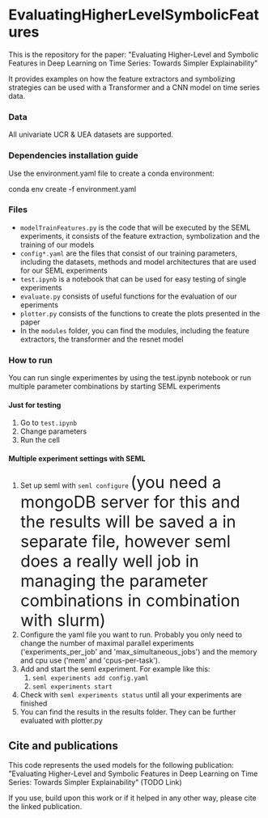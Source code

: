 # EvaluatingHigherLevelSymbolicFeatures

This is the repository for the paper: "Evaluating Higher-Level and Symbolic Features in Deep Learning on Time Series: Towards Simpler Explainability"

It provides examples on how the feature extractors and symbolizing strategies can be used with a Transformer and a CNN model on time series data.

### Data

All univariate UCR & UEA datasets are supported.

### Dependencies installation guide

Use the environment.yaml file to create a conda environment:

conda env create -f environment.yaml

### Files
* `modelTrainFeatures.py` is the code that will be executed by the SEML experiments, it consists of the feature extraction, symbolization and the training of our models
* `config*.yaml` are the files that consist of our training parameters, including the datasets, methods and model architectures that are used for our SEML experiments
* `test.ipynb` is a notebook that can be used for easy testing of single experiments
* `evaluate.py` consists of useful functions for the evaluation of our eperiments
* `plotter.py` consists of the functions to create the plots presented in the paper
* In the `modules` folder, you can find the modules, including the feature extractors, the transformer and the resnet model
  
### How to run

You can run single experimentes by using the test.ipynb notebook or run multiple parameter combinations by starting SEML experiments

#### Just for testing

1. Go to `test.ipynb`
2. Change parameters
3. Run the cell

#### Multiple experiment settings with SEML

1. Set up seml with `seml configure` <font size="6"> (you need a mongoDB server for this and the results will be saved a in separate file, however seml does a really well job in managing the parameter combinations in combination with slurm) </font>
2. Configure the yaml file you want to run. Probably you only need to change the number of maximal parallel experiments ('experiments_per_job' and 'max_simultaneous_jobs') and the memory and cpu use ('mem' and 'cpus-per-task').
3. Add and start the seml experiment. For example like this:
	1. `seml experiments add config.yaml`
	2. `seml experiments start`
4. Check with `seml experiments status` until all your experiments are finished 
5. You can find the results in the results folder. They can be further evaluated with plotter.py

## Cite and publications

This code represents the used models for the following publication:<br>
"Evaluating Higher-Level and Symbolic Features in Deep Learning on Time Series: Towards Simpler Explainability" (TODO Link)


If you use, build upon this work or if it helped in any other way, please cite the linked publication.
